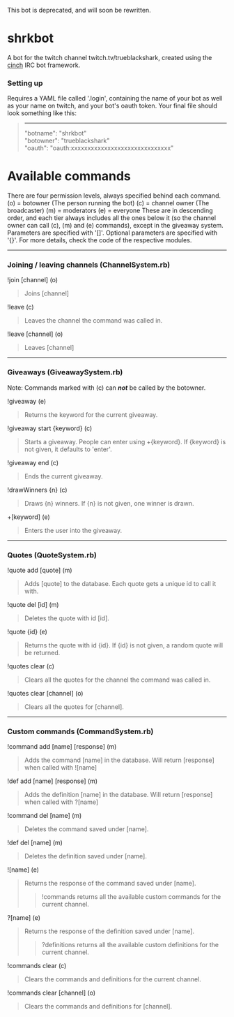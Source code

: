 This bot is deprecated, and will soon be rewritten.

# shrkbot
A bot for the twitch channel twitch.tv/trueblackshark, created using the [cinch](https://github.com/cinchrb/cinch) IRC bot framework.


### Setting up

Requires a YAML file called '.login', containing the name of your bot as well as your name on twitch, and your bot's oauth token. Your final file should look something like this:

>---
>"botname": "shrkbot"  
>"botowner": "trueblackshark"  
>"oauth": "oauth:xxxxxxxxxxxxxxxxxxxxxxxxxxxxxx"  



# Available commands
There are four permission levels, always specified behind each command.
(o) = botowner (The person running the bot)
(c) = channel owner (The broadcaster)
(m) = moderators
(e) = everyone
These are in descending order, and each tier always includes all the ones below it (so the channel owner can call (c), (m) and (e) commands), except in the giveaway system. Parameters are specified with '[]'. Optional parameters are specified with '{}'. For more details, check the code of the respective modules.

*****

### Joining / leaving channels (ChannelSystem.rb)
!join [channel] (o)
>Joins [channel]

!leave (c)
>Leaves the channel the command was called in.

!leave [channel] (o)
>Leaves [channel]

*****

### Giveaways (GiveawaySystem.rb)
Note: Commands marked with (c) can ***not*** be called by the botowner.

!giveaway (e)
>Returns the keyword for the current giveaway.

!giveaway start {keyword} (c)
>Starts a giveaway. People can enter using +{keyword}. If {keyword} is not given, it defaults to 'enter'.

!giveaway end (c)
>Ends the current giveaway.

!drawWinners {n} (c)
>Draws {n} winners. If {n} is not given, one winner is drawn.

+[keyword] (e)
>Enters the user into the giveaway.

*****

### Quotes (QuoteSystem.rb)
!quote add [quote] (m)
>Adds [quote] to the database. Each quote gets a unique id to call it with.

!quote del [id] (m)
>Deletes the quote with id [id].

!quote {id} (e)
>Returns the quote with id {id}. If {id} is not given, a random quote will be returned.

!quotes clear (c)
>Clears all the quotes for the channel the command was called in.

!quotes clear [channel] (o)
>Clears all the quotes for [channel].

*****

### Custom commands (CommandSystem.rb)
!command add [name]  [response] (m)
>Adds the command [name] in the database. Will return [response] when called with ![name]

!def add [name]  [response] (m)
>Adds the definition [name] in the database. Will return [response] when called with ?[name]

!command del [name] (m)
>Deletes the command saved under [name].

!def del [name] (m)
>Deletes the definition saved under [name].

![name]  (e)
>Returns the response of the command saved under [name].
>>!commands returns all the available custom commands for the current channel.

?[name]  (e)
>Returns the response of the definition saved under [name].
>>?definitions returns all the available custom definitions for the current channel.

!commands clear (c)
>Clears the commands and definitions for the current channel.

!commands clear [channel] (o)
>Clears the commands and definitions for [channel].

